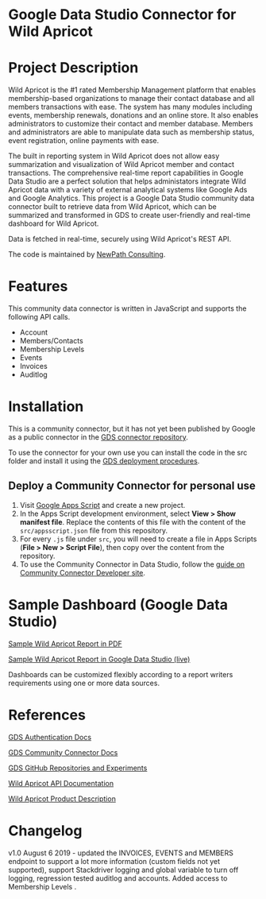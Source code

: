 # Google Data Studio Connector for Wild Apricot

# Project Description
Wild Apricot is the #1 rated Membership Management platform that enables membership-based organizations to manage their contact database and all members transactions with ease. The system has many modules including events, membership renewals, donations and an online store. It also enables administrators to customize their contact and member database. Members and administrators are able to manipulate data such as membership status, event registration, online payments with ease.

The built in reporting system in Wild Apricot does not allow easy summarization and visualization of Wild Apricot member and contact transactions. The comprehensive real-time report capabilities in Google Data Studio are a perfect solution that helps administators integrate Wild Apricot data with a variety of external analytical systems like Google Ads and Google Analytics. This project is a Google Data Studio community data connector built to retrieve data from Wild Apricot, which can be summarized and transformed in GDS to create user-friendly and real-time dashboard for Wild Apricot.

Data is fetched in real-time, securely using Wild Apricot's REST API.

The code is maintained by [NewPath Consulting](https://www.newpathconsulting.com/warm).

# Features
This community data connector is written in JavaScript and supports the following API calls.

* Account
* Members/Contacts
* Membership Levels
* Events
* Invoices
* Auditlog

# Installation

This is a community connector, but it has not yet been published by Google as a public connector in the [GDS connector repository](https://datastudio.google.com/data).

To use the connector for your own use you can install the code in the src folder and install it using the [GDS deployment procedures](https://developers.google.com/datastudio/connector/deploy).

## Deploy a Community Connector for personal use

1.  Visit [Google Apps Script](https://script.google.com/) and create a new
    project.
1.  In the Apps Script development environment, select **View > Show manifest
    file**. Replace the contents of this file with the content of the
    `src/appsscript.json` file from this repository.
1.  For every `.js` file under `src`, you will need to create a file in Apps
    Scripts (**File > New > Script File**), then copy over the content from the
    repository.
1.  To use the Community Connector in Data Studio, follow the
    [guide on Community Connector Developer site](https://developers.google.com/datastudio/connector/use).
  
# Sample Dashboard (Google Data Studio)
[Sample Wild Apricot Report in PDF](https://github.com/asirota/gds-wildapricot-connector/blob/master/images/Simple%20Wild%20Apricot%20Report%20in%20Google%20Data%20Studio.pdf)

[Sample Wild Apricot Report in Google Data Studio (live)](https://datastudio.google.com/embed/reporting/1AvG9S97XRA7fE9QIaVAtMZ3QQG511wq6/page/LiZU)


Dashboards can be customized flexibly according to a report writers requirements using one or more data sources.
    
# References
 [GDS Authentication Docs](https://developers.google.com/datastudio/connector/auth)

 [GDS Community Connector Docs](https://developers.google.com/datastudio/connector)
 
 [GDS GitHub Repositories and Experiments](https://github.com/googledatastudio)

 [Wild Apricot API Documentation](https://gethelp.wildapricot.com/en/articles/182-using-wild-apricots-api)

 [Wild Apricot Product Description](https://www.wildapricot.com/membership-management-software)
 
# Changelog

v1.0 August 6 2019 - updated the INVOICES, EVENTS and MEMBERS endpoint to support a lot more information (custom fields not yet supported), support Stackdriver logging and global variable to turn off logging, regression tested auditlog and accounts. Added access to Membership Levels . 
                    
